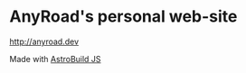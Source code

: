 # AnyRoad's personal web-site

http://anyroad.dev

Made with [AstroBuild JS](https://docs.astro.build/)
